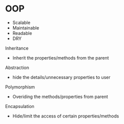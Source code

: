 # OOP
- Scalable
- Maintainable
- Readable
- DRY

Inheritance
- Inherit the properties/methods from the parent

Abstraction
- hide the details/unnecessary properties to user

Polymorphism
- Overiding the methods/properties from parent

Encapsulation
- Hide/limit the access of certain properties/methods